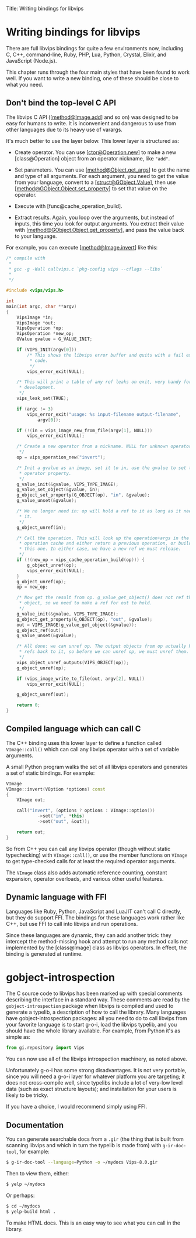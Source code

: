 Title: Writing bindings for libvips

# Writing bindings for libvips

There are full libvips bindings for quite a few environments now, including
C, C++, command-line, Ruby, PHP, Lua, Python, Crystal, Elixir, and JavaScript
(Node.js).

This chapter runs through the four main styles that have been found to work
well. If you want to write a new binding, one of these should be close
to what you need.

## Don't bind the top-level C API

The libvips C API ([method@Image.add] and so on) was designed to be easy
for humans to write. It is inconvenient and dangerous to use from other
languages due to its heavy use of varargs.

It's much better to use the layer below. This lower layer is structured as:

- Create operator. You can use [ctor@Operation.new] to make a new
  [class@Operation] object from an operator nickname, like `"add"`.

- Set parameters. You can use [method@Object.get_args] to
  get the name and type of all arguments. For each argument, you need to
  get the value from your language, convert to a [struct@GObject.Value], then
  use [method@GObject.Object.set_property] to set that value on the operator.

- Execute with [func@cache_operation_build].

- Extract results. Again, you loop over the arguments,
  but instead of inputs, this time you look for output arguments. You
  extract their value with [method@GObject.Object.get_property], and pass
  the value back to your language.

For example, you can execute [method@Image.invert] like this:

```c
/* compile with
 *
 * gcc -g -Wall callvips.c `pkg-config vips --cflags --libs`
 *
 */

#include <vips/vips.h>

int
main(int argc, char **argv)
{
	VipsImage *in;
	VipsImage *out;
	VipsOperation *op;
	VipsOperation *new_op;
	GValue gvalue = G_VALUE_INIT;

	if (VIPS_INIT(argv[0]))
		/* This shows the libvips error buffer and quits with a fail exit
		 * code.
		 */
		vips_error_exit(NULL);

	/* This will print a table of any ref leaks on exit, very handy for
	 * development.
	 */
	vips_leak_set(TRUE);

	if (argc != 3)
		vips_error_exit("usage: %s input-filename output-filename",
			argv[0]);

	if (!(in = vips_image_new_from_file(argv[1], NULL)))
		vips_error_exit(NULL);

	/* Create a new operator from a nickname. NULL for unknown operator.
	 */
	op = vips_operation_new("invert");

	/* Init a gvalue as an image, set it to in, use the gvalue to set the
	 * operator property.
	 */
	g_value_init(&gvalue, VIPS_TYPE_IMAGE);
	g_value_set_object(&gvalue, in);
	g_object_set_property(G_OBJECT(op), "in", &gvalue);
	g_value_unset(&gvalue);

	/* We no longer need in: op will hold a ref to it as long as it needs
	 * it.
	 */
	g_object_unref(in);

	/* Call the operation. This will look up the operation+args in the libvips
	 * operation cache and either return a previous operation, or build
	 * this one. In either case, we have a new ref we must release.
	 */
	if (!(new_op = vips_cache_operation_build(op))) {
		g_object_unref(op);
		vips_error_exit(NULL);
	}
	g_object_unref(op);
	op = new_op;

	/* Now get the result from op. g_value_get_object() does not ref the
	 * object, so we need to make a ref for out to hold.
	 */
	g_value_init(&gvalue, VIPS_TYPE_IMAGE);
	g_object_get_property(G_OBJECT(op), "out", &gvalue);
	out = VIPS_IMAGE(g_value_get_object(&gvalue));
	g_object_ref(out);
	g_value_unset(&gvalue);

	/* All done: we can unref op. The output objects from op actually hold
	 * refs back to it, so before we can unref op, we must unref them.
	 */
	vips_object_unref_outputs(VIPS_OBJECT(op));
	g_object_unref(op);

	if (vips_image_write_to_file(out, argv[2], NULL))
		vips_error_exit(NULL);

	g_object_unref(out);

	return 0;
}
```

## Compiled language which can call C

The C++ binding uses this lower layer to define a function called
`VImage::call()` which can call any libvips operator with a set of variable
arguments.

A small Python program walks the set of all libvips operators and generates a
set of static bindings. For example:

```c++
VImage
VImage::invert(VOption *options) const
{
	VImage out;

	call("invert", (options ? options : VImage::option())
			->set("in", *this)
			->set("out", &out));

	return out;
}
```

So from C++ you can call any libvips operator (though without static
typechecking) with `VImage::call()`, or use the member functions on `VImage`
to get type-checked calls for at least the required operator arguments.

The `VImage` class also adds automatic reference counting, constant expansion,
operator overloads, and various other useful features.

## Dynamic language with FFI

Languages like Ruby, Python, JavaScript and LuaJIT can't call C directly, but
they do support FFI. The bindings for these languages work rather like C++,
but use FFI to call into libvips and run operations.

Since these languages are dynamic, they can add another trick: they intercept
the method-missing hook and attempt to run any method calls not implemented by
the [class@Image] class as libvips operators. In effect, the binding is generated
at runtime.

# gobject-introspection

The C source code to libvips has been marked up with special comments
describing the interface in a standard way. These comments are read by
the `gobject-introspection` package when libvips is compiled and used to
generate a typelib, a description of how to call the library. Many languages
have gobject-introspection packages: all you need to do to call libvips
from your favorite language is to start g-o-i, load the libvips typelib,
and you should have the whole library available. For example, from Python
it's as simple as:

```python
from gi.repository import Vips
```

You can now use all of the libvips introspection machinery, as noted above.

Unfortunately g-o-i has some strong disadvantages. It is not very portable,
since you will need a g-o-i layer for whatever platform you are targeting;
it does not cross-compile well, since typelibs include a lot of very-low
level data (such as exact structure layouts); and installation for your
users is likely to be tricky.

If you have a choice, I would recommend simply using FFI.

## Documentation

You can generate searchable docs from a `.gir` (the thing that is built
from scanning libvips and which in turn the typelib is made from) with
`g-ir-doc-tool`, for example:

```bash
$ g-ir-doc-tool --language=Python -o ~/mydocs Vips-8.0.gir
```

Then to view them, either:

```bash
$ yelp ~/mydocs
```

Or perhaps:

```bash
$ cd ~/mydocs
$ yelp-build html .
```

To make HTML docs. This is an easy way to see what you can call in the
library.
